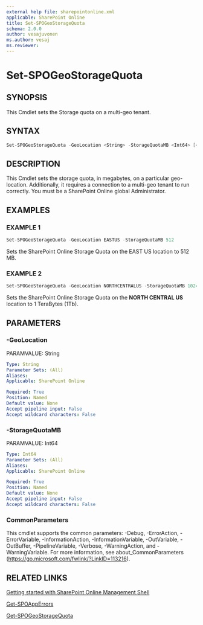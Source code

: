 ```yaml
---
external help file: sharepointonline.xml
applicable: SharePoint Online
title: Set-SPOGeoStorageQuota
schema: 2.0.0
author: vesajuvonen
ms.author: vesaj
ms.reviewer:
---
```


# Set-SPOGeoStorageQuota

## SYNOPSIS
This Cmdlet sets the Storage quota on a multi-geo tenant.


## SYNTAX

```powershell
Set-SPOGeoStorageQuota -GeoLocation <String> -StorageQuotaMB <Int64> [<CommonParameters>]
```

## DESCRIPTION
This Cmdlet sets the storage quota, in megabytes, on a particular geo-location. Additionally, it requires a connection to a multi-geo tenant to run correctly. You must be a SharePoint Online global Administrator.


## EXAMPLES

### EXAMPLE 1
```powershell
Set-SPOGeoStorageQuota -GeoLocation EASTUS -StorageQuotaMB 512 
```

Sets the SharePoint Online Storage Quota on the EAST US location to 512 MB.

### EXAMPLE 2
```powershell
Set-SPOGeoStorageQuota -GeoLocation NORTHCENTRALUS -StorageQuotaMB 1024 
```

Sets the SharePoint Online Storage Quota on the **NORTH CENTRAL US** location to 1 TeraBytes (1Tb).


## PARAMETERS

### -GeoLocation
PARAMVALUE: String


```yaml
Type: String
Parameter Sets: (All)
Aliases: 
Applicable: SharePoint Online

Required: True
Position: Named
Default value: None
Accept pipeline input: False
Accept wildcard characters: False
```

### -StorageQuotaMB
PARAMVALUE: Int64


```yaml
Type: Int64
Parameter Sets: (All)
Aliases: 
Applicable: SharePoint Online

Required: True
Position: Named
Default value: None
Accept pipeline input: False
Accept wildcard characters: False
```

### CommonParameters
This cmdlet supports the common parameters: -Debug, -ErrorAction, -ErrorVariable, -InformationAction, -InformationVariable, -OutVariable, -OutBuffer, -PipelineVariable, -Verbose, -WarningAction, and -WarningVariable. For more information, see about_CommonParameters (https://go.microsoft.com/fwlink/?LinkID=113216).


## RELATED LINKS
[Getting started with SharePoint Online Management Shell](https://docs.microsoft.com/powershell/sharepoint/sharepoint-online/connect-sharepoint-online?view=sharepoint-ps)

[Get-SPOAppErrors](Get-SPOAppErrors.md)

[Get-SPOGeoStorageQuota](Get-SPOGeoStorageQuota.md)
